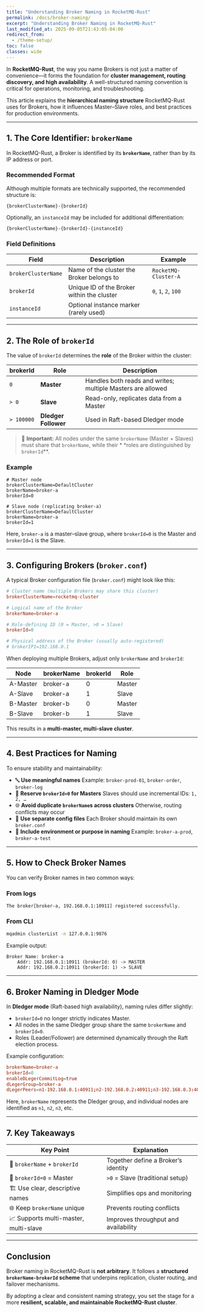 ```yaml
---
title: "Understanding Broker Naming in RocketMQ-Rust"
permalink: /docs/broker-naming/
excerpt: "Understanding Broker Naming in RocketMQ-Rust"
last_modified_at: 2025-09-05T21:43:05-04:00
redirect_from:
  - /theme-setup/
toc: false
classes: wide
---
```


In **RocketMQ-Rust**, the way you name Brokers is not just a matter of convenience—it forms the foundation for **cluster
management, routing discovery, and high availability**. A well-structured naming convention is critical for operations,
monitoring, and troubleshooting.

This article explains the **hierarchical naming structure** RocketMQ-Rust uses for Brokers, how it influences
Master–Slave roles, and best practices for production environments.

------

## 1. The Core Identifier: `brokerName`

In RocketMQ-Rust, a Broker is identified by its **`brokerName`**, rather than by its IP address or port.

### Recommended Format

Although multiple formats are technically supported, the recommended structure is:

```
{brokerClusterName}-{brokerId}
```

Optionally, an `instanceId` may be included for additional differentiation:

```
{brokerClusterName}-{brokerId}-{instanceId}
```

### Field Definitions

| Field               | Description                                | Example              |
|---------------------|--------------------------------------------|----------------------|
| `brokerClusterName` | Name of the cluster the Broker belongs to  | `RocketMQ-Cluster-A` |
| `brokerId`          | Unique ID of the Broker within the cluster | `0`, `1`, `2`, `100` |
| `instanceId`        | Optional instance marker (rarely used)     |                      |

------

## 2. The Role of `brokerId`

The value of `brokerId` determines the **role** of the Broker within the cluster:

| brokerId   | Role                 | Description                                                 |
|------------|----------------------|-------------------------------------------------------------|
| `0`        | **Master**           | Handles both reads and writes; multiple Masters are allowed |
| `> 0`      | **Slave**            | Read-only, replicates data from a Master                    |
| `> 100000` | **Dledger Follower** | Used in Raft-based Dledger mode                             |

> 🔎 **Important:** All nodes under the same `brokerName` (Master + Slaves) must share that `brokerName`, while their *
*roles are distinguished by `brokerId`**.

### Example

```properties
# Master node
brokerClusterName=DefaultCluster
brokerName=broker-a
brokerId=0

# Slave node (replicating broker-a)
brokerClusterName=DefaultCluster
brokerName=broker-a
brokerId=1
```

Here, `broker-a` is a master–slave group, where `brokerId=0` is the Master and `brokerId=1` is the Slave.

------

## 3. Configuring Brokers (`broker.conf`)

A typical Broker configuration file (`broker.conf`) might look like this:

```conf
# Cluster name (multiple Brokers may share this cluster)
brokerClusterName=rocketmq-cluster

# Logical name of the Broker
brokerName=broker-a

# Role-defining ID (0 = Master, >0 = Slave)
brokerId=0

# Physical address of the Broker (usually auto-registered)
# brokerIP1=192.168.0.1
```

When deploying multiple Brokers, adjust only `brokerName` and `brokerId`:

| Node     | brokerName | brokerId | Role   |
|----------|------------|----------|--------|
| A-Master | broker-a   | 0        | Master |
| A-Slave  | broker-a   | 1        | Slave  |
| B-Master | broker-b   | 0        | Master |
| B-Slave  | broker-b   | 1        | Slave  |

This results in a **multi-master, multi-slave cluster**.

------

## 4. Best Practices for Naming

To ensure stability and maintainability:

- 🔤 **Use meaningful names**
  Example: `broker-prod-01`, `broker-order`, `broker-log`
- 🔢 **Reserve `brokerId=0` for Masters**
  Slaves should use incremental IDs: `1, 2, …`
- 🌐 **Avoid duplicate `brokerName`s across clusters**
  Otherwise, routing conflicts may occur
- 📁 **Use separate config files**
  Each Broker should maintain its own `broker.conf`
- 🧩 **Include environment or purpose in naming**
  Example: `broker-a-prod`, `broker-a-test`

------

## 5. How to Check Broker Names

You can verify Broker names in two common ways:

### From logs

```log
The broker[broker-a, 192.168.0.1:10911] registered successfully.
```

### From CLI

```bash
mqadmin clusterList -n 127.0.0.1:9876
```

Example output:

```
Broker Name: broker-a
    Addr: 192.168.0.1:10911 (brokerId: 0) -> MASTER
    Addr: 192.168.0.2:10911 (brokerId: 1) -> SLAVE
```

------

## 6. Broker Naming in Dledger Mode

In **Dledger mode** (Raft-based high availability), naming rules differ slightly:

- `brokerId=0` no longer strictly indicates Master.
- All nodes in the same Dledger group share the same `brokerName` and `brokerId=0`.
- Roles (Leader/Follower) are determined dynamically through the Raft election process.

Example configuration:

```conf
brokerName=broker-a
brokerId=0
enableDLegerCommitLog=true
dLegerGroup=broker-a
dLegerPeers=n1-192.168.0.1:40911;n2-192.168.0.2:40911;n3-192.168.0.3:40911
```

Here, `brokerName` represents the Dledger group, and individual nodes are identified as `n1`, `n2`, `n3`, etc.

------

## 7. Key Takeaways

| Key Point                             | Explanation                          |
|---------------------------------------|--------------------------------------|
| 🎯 `brokerName` + `brokerId`          | Together define a Broker’s identity  |
| 🔄 `brokerId=0` = Master              | `>0` = Slave (traditional setup)     |
| 🏗️ Use clear, descriptive names      | Simplifies ops and monitoring        |
| 🌐 Keep `brokerName` unique           | Prevents routing conflicts           |
| 📈 Supports multi-master, multi-slave | Improves throughput and availability |

------

## Conclusion

Broker naming in RocketMQ-Rust is **not arbitrary**. It follows a **structured `brokerName-brokerId` scheme** that
underpins replication, cluster routing, and failover mechanisms.

By adopting a clear and consistent naming strategy, you set the stage for a more **resilient, scalable, and maintainable
RocketMQ-Rust cluster**.